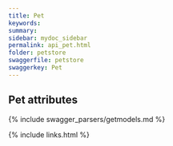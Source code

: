 ```yaml
---
title: Pet
keywords: 
summary: 
sidebar: mydoc_sidebar
permalink: api_pet.html
folder: petstore
swaggerfile: petstore
swaggerkey: Pet
---
```

## Pet attributes

{% include swagger_parsers/getmodels.md %}

{% include links.html %}
